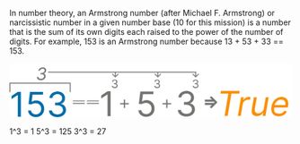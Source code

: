In number theory, an Armstrong number (after Michael F. Armstrong) or narcissistic number in a given number base (10 for this mission) is a number that is the sum of its own digits each raised to the power of the number of digits. For example, 153 is an Armstrong number because 13 + 53 + 33 == 153.

![alt text](image.png)

1^3 = 1
5^3 = 125
3^3 = 27

